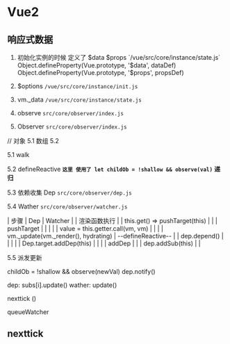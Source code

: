 # Vue2

## 响应式数据

1. 初始化实例的时候 定义了 $data $props `/vue/src/core/instance/state.js`
   Object.defineProperty(Vue.prototype, '$data', dataDef)
  Object.defineProperty(Vue.prototype, '$props', propsDef)

2. \$options `/vue/src/core/instance/init.js`

3. vm.\_data `/vue/src/core/instance/state.js`

4. observe `src/core/observer/index.js`

5. Observer `src/core/observer/index.js`

// 对象 5.1 数组 5.2

5.1 walk

5.2 defineReactive
**`这里 使用了 let childOb = !shallow && observe(val)`**
**递归**

5.3 依赖收集 Dep `src/core/observer/dep.js`

5.4 Wather `src/core/observer/watcher.js`

| 步骤                 |            Dep            |               Watcher                   |
| 渲染函数执行          |                           |   this.get() => pushTarget(this)        |
|                     |         pushTarget        |                                         |
|                     |                           |   value = this.getter.call(vm, vm)      |
|                     |                           |   vm.\_update(vm.\_render(), hydrating) |
                            --defineReactive--
|                     |      dep.depend()         |                                         |
|                     |                           |        Dep.target.addDep(this)          |
|                     |                           |                addDep                   |
|                     |     dep.addSub(this)      |                                         |

5.5 派发更新

childOb = !shallow && observe(newVal)
dep.notify()

dep: subs[i].update()
wather: update()

nexttick ()

queueWatcher

## nexttick

